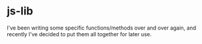 # js-lib

I've been writing some specific functions/methods over and over again, and recently I've decided to put them all together for later use.